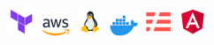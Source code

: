 <p align="center">
    <img src="./svg/terraform.svg" alt="Terraform" width="50"/>
    &nbsp;
    <img src="./svg/aws.svg" alt="AWS" width="50"/>
    &nbsp;
    <img src="./svg/linux.svg" alt="Linux" width="50"/>
    &nbsp;
    <img src="./svg/docker.svg" alt="Docker" width="50"/>
    &nbsp;
    <img src="./svg/serverless.svg" alt="Serverless" width="50"/>
    &nbsp;
    <img src="./svg/angular.svg" alt="Angular" width="50"/>
</p>
